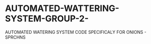 # AUTOMATED-WATTERING-SYSTEM-GROUP-2-
AUTOMATED WATERING SYSTEM CODE SPECIFICALY FOR ONIONS - SPRCHNS 
